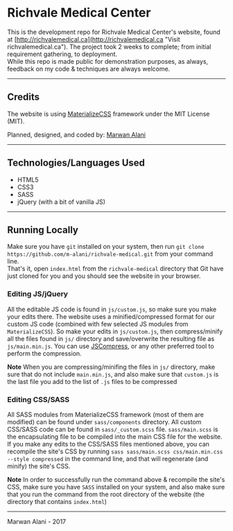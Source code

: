 # Richvale Medical Center

This is the development repo for Richvale Medical Center's website, found at [http://richvalemedical.ca](http://richvalemedical.ca "Visit richvalemedical.ca"). The project took 2 weeks to complete; from initial requirement gathering, to deployment.  
While this repo is made public for demonstration purposes, as always, feedback on my code & techniques are always welcome.

---  

## Credits
The website is using [MaterializeCSS](http://materializecss.com/) framework under the MIT License (MIT).

Planned, designed, and coded by: [Marwan Alani](http://alani.ca "Visit Marwan's Site")

---  

## Technologies/Languages Used
- HTML5
- CSS3
- SASS
- jQuery (with a bit of vanilla JS)

---  

## Running Locally
Make sure you have `git` installed on your system, then run `git clone https://github.com/m-alani/richvale-medical.git` from your command line.  
That's it, open `index.html` from the `richvale-medical` directory that Git have just cloned for you and you should see the website in your browser.  

### Editing JS/jQuery
All the editable JS code is found in `js/custom.js`, so make sure you make your edits there. The website uses a minified/compressed format for our custom JS code (combined with few selected JS modules from `MaterializeCSS`).
So make your edits in `js/custom.js`, then compress/minify all the files found in `js/` directory and save/overwrite the resulting file as `js/main.min.js`.
You can use [JSCompress](https://jscompress.com/), or any other preferred tool to perform the compression.  

**Note** When you are compressing/minifing the files in `js/` directory, make sure that do not include `main.min.js`, and also make sure that `custom.js` is the last file you add to the list of `.js` files to be compressed

### Editing CSS/SASS
All SASS modules from MaterializeCSS framework (most of them are modified) can be found under `sass/components` directory. All custom CSS/SASS code can be found in `sass/_custom.scss` file. `sass/main.scss` is the encapsulating file to be compiled into the main CSS file for the website.  
If you make any edits to the CSS/SASS files mentioned above, you can recompile the site's CSS by running `sass sass/main.scss css/main.min.css --style compressed` in the command line, and that will regenerate (and minify) the site's CSS.  

**Note** In order to successfully run the command above & recompile the site's CSS, make sure you have `SASS` installed on your system, and also make sure that you run the command from the root directory of the website (the directory that contains `index.html`)  

---  

Marwan Alani - 2017
